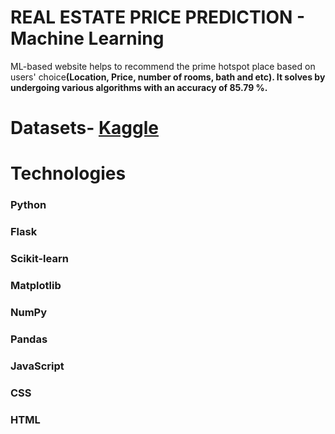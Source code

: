 # REAL ESTATE PRICE PREDICTION - Machine Learning

ML-based website helps to recommend the prime hotspot place  based on users' choice<b>(Location, Price, number of rooms, bath and etc)<b>.
It solves by undergoing various algorithms with an accuracy of 85.79 %.

# Datasets- [Kaggle](https://www.kaggle.com/code/ameythakur20/bangalore-house-price-prediction-model)

# Technologies
### Python 
### Flask 
### Scikit-learn  
### Matplotlib 
### NumPy 
### Pandas 
### JavaScript 
### CSS 
### HTML
